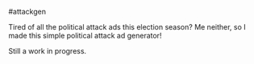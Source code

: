 #attackgen

Tired of all the political attack ads this election season? Me neither, 
so I made this simple political attack ad generator!

Still a work in progress.